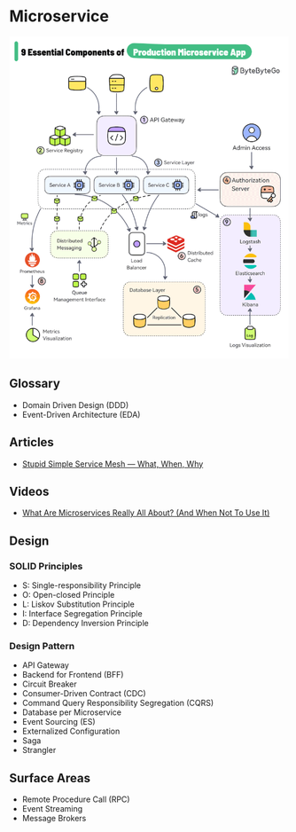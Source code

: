 # Microservice

<!--
https://dev.to/somadevtoo/19-microservices-patterns-for-system-design-interviews-3o39
-->

<!--
https://medium.com/@marcelomg21/distribuindo-mon%C3%B3litos-soa-macro-mini-micro-e-nano-servi%C3%A7os-8057b9d4cf81

https://app.pluralsight.com/paths/skills/microservices-architecture

https://www.youtube.com/watch?v=j6ow-UemzBc

https://www.youtube.com/watch?v=4ItOK4K7Kjg

https://linkedin.com/learning/kubernetes-microservices/tracing-issues-with-jaeger
https://linkedin.com/learning/microservices-foundations/welcome
https://linkedin.com/learning/microservices-security/securing-microservices

Low Coupling, High Cohesion
-->

![Production Microservice App](/assets/images/microservice/production-microservice-app.gif)

## Glossary

- Domain Driven Design (DDD)
- Event-Driven Architecture (EDA)

## Articles

- [Stupid Simple Service Mesh — What, When, Why](https://itnext.io/stupid-simple-service-mesh-what-when-why-e9be9e5f4d41)

## Videos

- [What Are Microservices Really All About? (And When Not To Use It)](https://youtube.com/watch?v=lTAcCNbJ7KE)

## Design

### SOLID Principles

- S: Single-responsibility Principle
- O: Open-closed Principle
- L: Liskov Substitution Principle
- I: Interface Segregation Principle
- D: Dependency Inversion Principle

### Design Pattern

- API Gateway
- Backend for Frontend (BFF)
- Circuit Breaker
- Consumer-Driven Contract (CDC)
- Command Query Responsibility Segregation (CQRS)
- Database per Microservice
- Event Sourcing (ES)
- Externalized Configuration
- Saga
- Strangler

## Surface Areas

- Remote Procedure Call (RPC)
- Event Streaming
- Message Brokers
